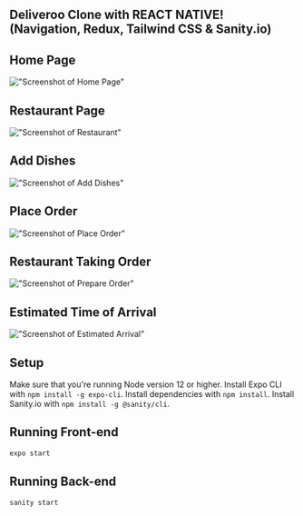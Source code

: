 ## Deliveroo Clone with REACT NATIVE! (Navigation, Redux, Tailwind CSS & Sanity.io)

## Home Page

!["Screenshot of Home Page"](https://github.com/JasonDisj/deliveroo/blob/main/client/docs/Home%20Page.png?raw=true)

## Restaurant Page

!["Screenshot of Restaurant"](https://github.com/JasonDisj/deliveroo/blob/main/client/docs/Restaurant%20With%20Menu.png?raw=true)

## Add Dishes

!["Screenshot of Add Dishes"](https://github.com/JasonDisj/deliveroo/blob/main/client/docs/Add%20Dishes.png?raw=true)

## Place Order

!["Screenshot of Place Order"](https://github.com/JasonDisj/deliveroo/blob/main/client/docs/Place%20Order.png?raw=true)

## Restaurant Taking Order

!["Screenshot of Prepare Order"](https://github.com/JasonDisj/deliveroo/blob/main/client/docs/Preparing.png?raw=true)

## Estimated Time of Arrival

!["Screenshot of Estimated Arrival"](https://github.com/JasonDisj/deliveroo/blob/main/client/docs/Delivery.png?raw=true)

## Setup

Make sure that you're running Node version 12 or higher.
Install Expo CLI with `npm install -g expo-cli`.
Install dependencies with `npm install`.
Install Sanity.io with `npm install -g @sanity/cli`.

## Running Front-end

```sh
expo start
```

## Running Back-end

```sh
sanity start
```
